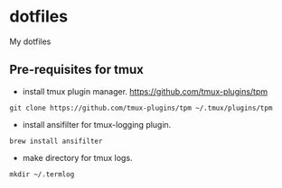 # dotfiles
My dotfiles

## Pre-requisites for tmux
- install tmux plugin manager. https://github.com/tmux-plugins/tpm
```
git clone https://github.com/tmux-plugins/tpm ~/.tmux/plugins/tpm
```
- install ansifilter for tmux-logging plugin.
```
brew install ansifilter
```
- make directory for tmux logs.
```
mkdir ~/.termlog
```
